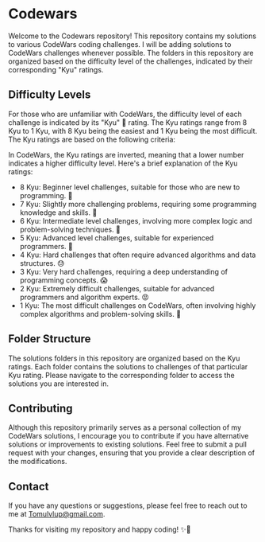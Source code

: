 # Codewars

Welcome to the Codewars repository! This repository contains my solutions to various CodeWars coding challenges. I will be adding solutions to CodeWars challenges whenever possible. The folders in this repository are organized based on the difficulty level of the challenges, indicated by their corresponding "Kyu" ratings.

## Difficulty Levels

For those who are unfamiliar with CodeWars, the difficulty level of each challenge is indicated by its "Kyu" 🥋 rating. The Kyu ratings range from 8 Kyu to 1 Kyu, with 8 Kyu being the easiest and 1 Kyu being the most difficult. The Kyu ratings are based on the following criteria:

In CodeWars, the Kyu ratings are inverted, meaning that a lower number indicates a higher difficulty level. Here's a brief explanation of the Kyu ratings:

- 8 Kyu: Beginner level challenges, suitable for those who are new to programming. 👶
- 7 Kyu: Slightly more challenging problems, requiring some programming knowledge and skills. 👦
- 6 Kyu: Intermediate level challenges, involving more complex logic and problem-solving techniques. 🏃
- 5 Kyu: Advanced level challenges, suitable for experienced programmers. 💪
- 4 Kyu: Hard challenges that often require advanced algorithms and data structures. 😓
- 3 Kyu: Very hard challenges, requiring a deep understanding of programming concepts. 😱
- 2 Kyu: Extremely difficult challenges, suitable for advanced programmers and algorithm experts. 😡
- 1 Kyu: The most difficult challenges on CodeWars, often involving highly complex algorithms and problem-solving skills. 👿

## Folder Structure

The solutions folders in this repository are organized based on the Kyu ratings. Each folder contains the solutions to challenges of that particular Kyu rating. Please navigate to the corresponding folder to access the solutions you are interested in.

## Contributing

Although this repository primarily serves as a personal collection of my CodeWars solutions, I encourage you to contribute if you have alternative solutions or improvements to existing solutions. Feel free to submit a pull request with your changes, ensuring that you provide a clear description of the modifications.

## Contact

If you have any questions or suggestions, please feel free to reach out to me at Tomulvlup@gmail.com.

Thanks for visiting my repository and happy coding! ✨👋
